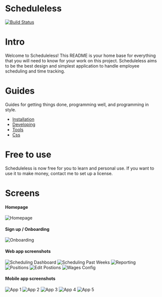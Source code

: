 # Scheduleless 
[![Build Status](https://circleci.com/gh/colinpetruno/scheduler.svg?style=shield&circle-token=ab605c296c5bc7fbb13eb2f2306b558b2d9c8553)](https://circleci.com/gh/colinpetruno/scheduler)

Intro
======
Welcome to Scheduleless! This README is your home base for everything that
you will need to know for your work on this project. Scheduleless aims to be
the best design and simplest application to handle employee scheduling and time
tracking.


Guides
======

Guides for getting things done, programming well, and programming in style.

* [Installation](./documentation/installation)
* [Developing](./documentation/developing)
* [Tools](./documentation/tools)
* [Css](./documentation/css)

Free to use
======
Scheduleless is now free for you to learn and personal use. If you want to use 
it to  make money, contact me to set up a license. 

Screens
======

#### Homepage
![Homepage](./documentation/screenshots/scheduleless_homepage.jpg?raw=true "Homepage")

#### Sign up / Onboarding
![Onboarding](./documentation/screenshots/onboarding.jpg?raw=true "Onboarding")

#### Web app screenshots
![Scheduling Dashboard](./documentation/screenshots/scheduling_dashboard.png?raw=true "Scheduling dashboard")
![Scheduling Past Weeks](./documentation/screenshots/scheduling_past_weeks.png?raw=true "Scheduling Past Weeks")
![Reporting](./documentation/screenshots/scheduling_report.png?raw=true "Reporting")
![Positions](./documentation/screenshots/employee_position.png?raw=true "Postions")
![Edit Postions](./documentation/screenshots/employee_position_editing.png?raw=true "Edit positions")
![Wages Config](./documentation/screenshots/employee_wages_comp.png?raw=true "Wages")

#### Mobile app screenshots
![App 1](./documentation/screenshots/app_001.PNG?raw=true "App 1")
![App 2](./documentation/screenshots/app_002.PNG?raw=true "App 2")
![App 3](./documentation/screenshots/app_003.PNG?raw=true "App 3")
![App 4](./documentation/screenshots/app_004.PNG?raw=true "App 4")
![App 5](./documentation/screenshots/app_005.PNG?raw=true "App 5")
